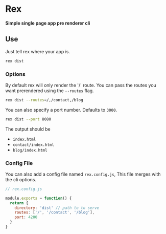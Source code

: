 # Rex
**Simple single page app pre renderer cli**

## Use

Just tell rex where your app is.
```sh
rex dist
```

### Options

By default rex will only render the '/' route.
You can pass the routes you want prerendered using the `--routes` flag.
```sh
rex dist --routes=/,/contact,/blog
```

You can also specify a port number. Defaults to `3000`.
```sh
rex dist --port 8080
```

The output should be
* `index.html`
* `contact/index.html`
* `blog/index.html`

### Config File

You can also add a config file named `rex.config.js`,
This file merges with the cli options.
```js
// rex.config.js

module.exports = function() {
  return {
    directory: 'dist' // path to to serve
    routes: ['/', '/contact', '/blog'],
    port: 4200
  }
}
```
